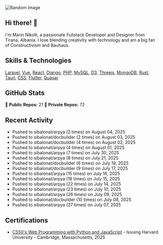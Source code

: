 ![Random Image](assets/4.png)
## Hi there! 👋

I'm Marin Nikolli, a passionate Fullstack Developer and Designer from Tirana, Albania. I love blending creativity with technology and am a big fan of Constructivism and Bauhaus.

## Skills & Technologies

[Laravel](https://laravel.com/), [Vue](https://vuejs.org/), [React](https://react.dev/), [Django](https://www.djangoproject.com/), [PHP](https://www.php.net/), [MySQL](https://www.mysql.com/), [D3](https://d3js.org/), [Threejs](https://threejs.org/), [MongoDB](https://www.mongodb.com/?msockid=18f41f88c021681c2a650aaac1546995), [Rust](https://www.rust-lang.org/), [Tauri](https://tauri.app/), [CSS](https://css3.com/), [Flutter](https://flutter.dev/), [Quasar](https://quasar.dev/)

## GitHub Stats

🌟 **Public Repos:** 21
🌟 **Private Repos:** 72  

## Recent Activity
- Pushed to sibalonat/arpya (2 times) on August 04, 2025
- Pushed to sibalonat/docbuilder (2 times) on August 03, 2025
- Pushed to sibalonat/docbuilder (4 times) on August 02, 2025
- Pushed to sibalonat/arpya (4 times) on August 01, 2025
- Pushed to sibalonat/arpya (7 times) on July 30, 2025
- Pushed to sibalonat/arpya (8 times) on July 21, 2025
- Pushed to sibalonat/docbuilder (6 times) on July 19, 2025
- Pushed to sibalonat/docbuilder (9 times) on July 17, 2025
- Pushed to sibalonat/arpya (15 times) on July 16, 2025
- Pushed to sibalonat/arpya (18 times) on July 15, 2025
- Pushed to sibalonat/arpya (22 times) on July 14, 2025
- Pushed to sibalonat/arpya (23 times) on July 10, 2025
- Pushed to sibalonat/arpya (26 times) on July 09, 2025
- Pushed to sibalonat/docbuilder (10 times) on July 08, 2025
- Pushed to sibalonat/arpya (27 times) on July 07, 2025



## Certifications

- [CS50's Web Programming with
Python and JavaScript](https://certificates.cs50.io/faf4470c-c773-489d-bc3e-b0086a8a5404.pdf?size=letter) - Issuing Harvard University - Cambridge, Massachusetts, 2025
